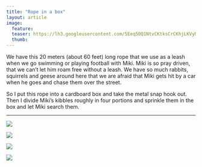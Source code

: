 ```yaml
---
title: "Rope in a box"
layout: article
image:
  feature:
  teaser: https://lh3.googleusercontent.com/5Eeq50Q1NtvCKtksCrCKhjLKVyMdprCBQrbnaIMo4Zg=w245
  thumb:
---
```


We have this 20 meters (about 60 feet) long rope that we use as a leash when we go swimming or playing football with Miki. Miki is so pray driven, that we can’t let him roam free without a leash. We have so much rabbits, squirrels and geese around here that we are afraid that Miki gets hit by a car when he goes and chase them over the street.

So I put this rope into a cardboard box and take the metal snap hook out. Then I divide Miki’s kibbles roughly in four portions and sprinkle them in the box and let Miki search them.

---

[![](https://lh3.googleusercontent.com/yCArB6roQ68dNPvo19fCThgEnb5nLwwmzblY1K6jmfw=w800)](https://lh3.googleusercontent.com/yCArB6roQ68dNPvo19fCThgEnb5nLwwmzblY1K6jmfw=s0)

[![](https://lh3.googleusercontent.com/GsFjWLV5p4Iu2UYFK7FFPaCGgxugMA6jSoS_3o4S3bw=w800)](https://lh3.googleusercontent.com/GsFjWLV5p4Iu2UYFK7FFPaCGgxugMA6jSoS_3o4S3bw=s0)

[![](https://lh3.googleusercontent.com/9iREG1lw6tUAWvtZMfNPEGMu94it41t68BSyohPJBxM=w800)](https://lh3.googleusercontent.com/9iREG1lw6tUAWvtZMfNPEGMu94it41t68BSyohPJBxM=s0)

[![](https://lh3.googleusercontent.com/YswVQDHTxbO6j50fhvStUI0Fb13ICsGV8ug4XbfBZg=w800)](https://lh3.googleusercontent.com/YswVQDHTxbO6j50fhvStUI0Fb13ICsGV8ug4XbfBZg=s0)
